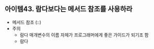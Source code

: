 ## 아이템43. 람다보다는 메서드 참조를 사용하라
* 메서드 참조 (::)
* 주의
	* 람다 매개변수의 이름 자체가 프로그래머에게 좋은 가이드가 되기조 함
	* 람다
<!--stackedit_data:
eyJoaXN0b3J5IjpbLTU3MzEyOTE3Nl19
-->